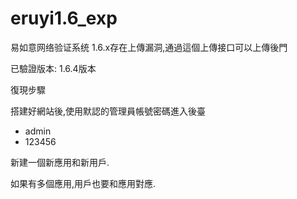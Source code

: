 # eruyi1.6_exp
易如意网络验证系统
1.6.x存在上傳漏洞,通過這個上傳接口可以上傳後門


已驗證版本:
    1.6.4版本

復現步驟

搭建好網站後,使用默認的管理員帳號密碼進入後臺

- admin
- 123456

新建一個新應用和新用戶.

如果有多個應用,用戶也要和應用對應.
